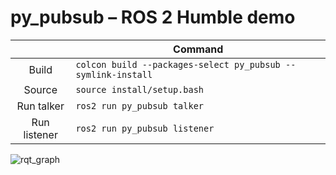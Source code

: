 # py_pubsub – ROS 2 Humble demo

|   | Command |
|:-:|---------|
| Build | `colcon build --packages-select py_pubsub --symlink-install` |
| Source | `source install/setup.bash` |
| Run talker | `ros2 run py_pubsub talker` |
| Run listener | `ros2 run py_pubsub listener` |

![rqt_graph](docs/rqt_graph.png)
